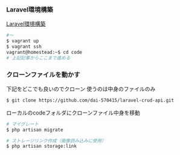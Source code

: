### Laravel環境構築
[Laravel環境構築](https://qiita.com/dai_designing/items/6fe5f678bf5a05e27c05)


```bash
#〜
$ vagrant up
$ vagrant ssh
vagrant@homestead:~$ cd code
# 上記記事からここまで進める
```

### クローンファイルを動かす
下記をどこでも良いのでクローン
使うのは中身のファイルのみ

```bash
$ git clone https://github.com/dai-570415/laravel-crud-api.git
```

ローカルのcodeフォルダにクローンファイル中身を移動

```bash
# マイグレート
$ php artisan migrate

# ストレージリンク作成（画像読み込みに使用）
$ php artisan storage:link 
```